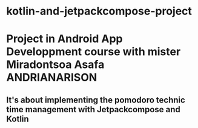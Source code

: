 # kotlin-and-jetpackcompose-project
<h1>Project in Android App Developpment course with mister Miradontsoa Asafa ANDRIANARISON</h1>
<h2>It's about implementing the pomodoro technic time management with Jetpackcompose and Kotlin</h2>
